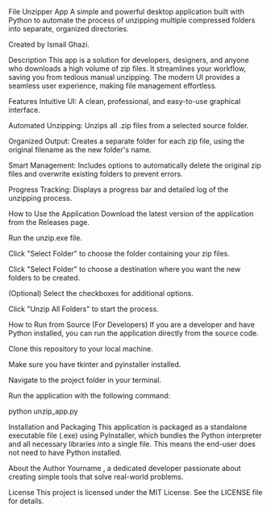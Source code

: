 File Unzipper App
A simple and powerful desktop application built with Python to automate the process of unzipping multiple compressed folders into separate, organized directories.

Created by Ismail Ghazi.

Description
This app is a solution for developers, designers, and anyone who downloads a high volume of zip files. It streamlines your workflow, saving you from tedious manual unzipping. The modern UI provides a seamless user experience, making file management effortless.

Features
Intuitive UI: A clean, professional, and easy-to-use graphical interface.

Automated Unzipping: Unzips all .zip files from a selected source folder.

Organized Output: Creates a separate folder for each zip file, using the original filename as the new folder's name.

Smart Management: Includes options to automatically delete the original zip files and overwrite existing folders to prevent errors.

Progress Tracking: Displays a progress bar and detailed log of the unzipping process.

How to Use the Application
Download the latest version of the application from the Releases page.

Run the unzip.exe file.

Click "Select Folder" to choose the folder containing your zip files.

Click "Select Folder" to choose a destination where you want the new folders to be created.

(Optional) Select the checkboxes for additional options.

Click "Unzip All Folders" to start the process.

How to Run from Source (For Developers)
If you are a developer and have Python installed, you can run the application directly from the source code.

Clone this repository to your local machine.

Make sure you have tkinter and pyinstaller installed.

Navigate to the project folder in your terminal.

Run the application with the following command:

python unzip_app.py


Installation and Packaging
This application is packaged as a standalone executable file (.exe) using PyInstaller, which bundles the Python interpreter and all necessary libraries into a single file. This means the end-user does not need to have Python installed.

About the Author
Yourname
, a dedicated developer passionate about creating simple tools that solve real-world problems.

License
This project is licensed under the MIT License. See the LICENSE file for details.
